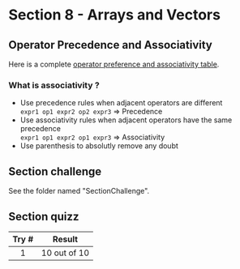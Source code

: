 # Section 8 - Arrays and Vectors <a name="section_8"></a>

## Operator Precedence and Associativity
Here is a complete [operator preference and associativity table](https://en.cppreference.com/w/cpp/language/operator_precedence).
### What is associativity ?
- Use precedence rules when adjacent operators are different<br>
`expr1 op1 expr2 op2 expr3` => Precedence
- Use associativity rules when adjacent operators have the same precedence<br>
`expr1 op1 expr2 op1 expr3` => Associativity
- Use parenthesis to absolutly remove any doubt

## Section challenge <a name="section_8_challenge"></a>
See the folder named "SectionChallenge".

## Section quizz <a name="section_8_quizz"></a>
Try #  | Result
| :---:| -------
   1   |  10 out of 10
